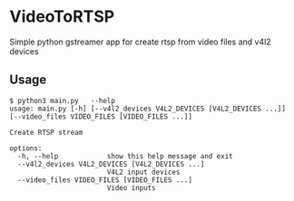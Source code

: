# VideoToRTSP
Simple python gstreamer app for create rtsp from video files and v4l2 devices

## Usage
```
$ python3 main.py   --help
usage: main.py [-h] [--v4l2_devices V4L2_DEVICES [V4L2_DEVICES ...]] [--video_files VIDEO_FILES [VIDEO_FILES ...]]

Create RTSP stream

options:
  -h, --help            show this help message and exit
  --v4l2_devices V4L2_DEVICES [V4L2_DEVICES ...]
                        V4L2 input devices
  --video_files VIDEO_FILES [VIDEO_FILES ...]
                        Video inputs

```
